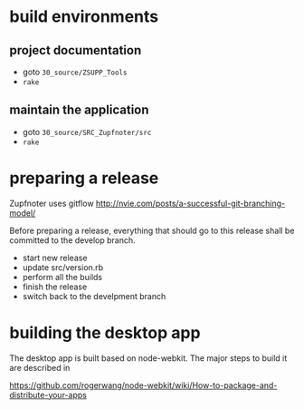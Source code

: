 # build environments

## project documentation

* goto `30_source/ZSUPP_Tools`
* `rake`

## maintain the application

* goto `30_source/SRC_Zupfnoter/src`
* `rake`

# preparing a release

Zupfnoter uses gitflow http://nvie.com/posts/a-successful-git-branching-model/

Before preparing a release, everything that should go to this release shall be committed to the develop branch.

* start new release
* update src/version.rb
* perform all the builds
* finish the release
* switch back to the develpment branch


# building the desktop app

The desktop app is built based on node-webkit. The major steps to build it are described in

https://github.com/rogerwang/node-webkit/wiki/How-to-package-and-distribute-your-apps


